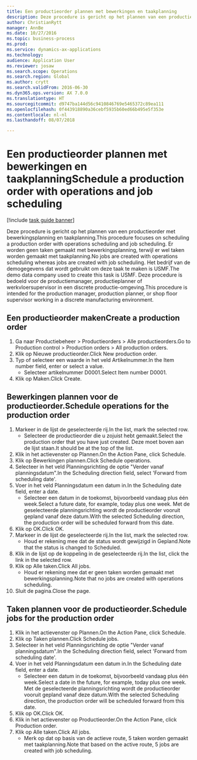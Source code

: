 ```yaml
--- 
title: Een productieorder plannen met bewerkingen en taakplanning
description: Deze procedure is gericht op het plannen van een productieorder met bewerkingsplanning en taakplanning.
author: ChristianRytt
manager: AnnBe
ms.date: 10/27/2016
ms.topic: business-process
ms.prod: 
ms.service: dynamics-ax-applications
ms.technology: 
audience: Application User
ms.reviewer: josaw
ms.search.scope: Operations
ms.search.region: Global
ms.author: crytt
ms.search.validFrom: 2016-06-30
ms.dyn365.ops.version: AX 7.0.0
ms.translationtype: HT
ms.sourcegitcommit: d9747ba144d56c9410846769e5465372c89ea111
ms.openlocfilehash: 0f443918890a36cebf5935b60ed66b495e5f353e
ms.contentlocale: nl-nl
ms.lasthandoff: 08/07/2018

---
```

# <a name="schedule-a-production-order-with-operations-and-job-scheduling"></a><span data-ttu-id="7245b-103">Een productieorder plannen met bewerkingen en taakplanning</span><span class="sxs-lookup"><span data-stu-id="7245b-103">Schedule a production order with operations and job scheduling</span></span>

[!include [task guide banner](../../includes/task-guide-banner.md)]

<span data-ttu-id="7245b-104">Deze procedure is gericht op het plannen van een productieorder met bewerkingsplanning en taakplanning.</span><span class="sxs-lookup"><span data-stu-id="7245b-104">This procedure focuses on scheduling a production order with operations scheduling and job scheduling.</span></span> <span data-ttu-id="7245b-105">Er worden geen taken gemaakt met bewerkingsplanning, terwijl er wel taken worden gemaakt met taakplanning.</span><span class="sxs-lookup"><span data-stu-id="7245b-105">No jobs are created with operations scheduling whereas jobs are created with job scheduling.</span></span> <span data-ttu-id="7245b-106">Het bedrijf van de demogegevens dat wordt gebruikt om deze taak te maken is USMF.</span><span class="sxs-lookup"><span data-stu-id="7245b-106">The demo data company used to create this task is USMF.</span></span> <span data-ttu-id="7245b-107">Deze procedure is bedoeld voor de productiemanager, productieplanner of werkvloersupervisor in een discrete productie-omgeving.</span><span class="sxs-lookup"><span data-stu-id="7245b-107">This procedure is intended for the production manager, production planner, or shop floor supervisor working in a discrete manufacturing environment.</span></span>


## <a name="create-a-production-order"></a><span data-ttu-id="7245b-108">Een productieorder maken</span><span class="sxs-lookup"><span data-stu-id="7245b-108">Create a production order</span></span>
1. <span data-ttu-id="7245b-109">Ga naar Productiebeheer > Productieorders > Alle productieorders.</span><span class="sxs-lookup"><span data-stu-id="7245b-109">Go to Production control > Production orders > All production orders.</span></span>
2. <span data-ttu-id="7245b-110">Klik op Nieuwe productieorder.</span><span class="sxs-lookup"><span data-stu-id="7245b-110">Click New production order.</span></span>
3. <span data-ttu-id="7245b-111">Typ of selecteer een waarde in het veld Artikelnummer.</span><span class="sxs-lookup"><span data-stu-id="7245b-111">In the Item number field, enter or select a value.</span></span>
    * <span data-ttu-id="7245b-112">Selecteer artikelnummer D0001.</span><span class="sxs-lookup"><span data-stu-id="7245b-112">Select Item number D0001.</span></span>  
4. <span data-ttu-id="7245b-113">Klik op Maken.</span><span class="sxs-lookup"><span data-stu-id="7245b-113">Click Create.</span></span>

## <a name="schedule-operations-for-the-production-order"></a><span data-ttu-id="7245b-114">Bewerkingen plannen voor de productieorder.</span><span class="sxs-lookup"><span data-stu-id="7245b-114">Schedule operations for the production order</span></span>
1. <span data-ttu-id="7245b-115">Markeer in de lijst de geselecteerde rij.</span><span class="sxs-lookup"><span data-stu-id="7245b-115">In the list, mark the selected row.</span></span>
    * <span data-ttu-id="7245b-116">Selecteer de productieorder die u zojuist hebt gemaakt.</span><span class="sxs-lookup"><span data-stu-id="7245b-116">Select the production order that you have just created.</span></span> <span data-ttu-id="7245b-117">Deze moet boven aan de lijst staan.</span><span class="sxs-lookup"><span data-stu-id="7245b-117">It should be at the top of the list.</span></span>      
2. <span data-ttu-id="7245b-118">Klik in het actievenster op Plannen.</span><span class="sxs-lookup"><span data-stu-id="7245b-118">On the Action Pane, click Schedule.</span></span>
3. <span data-ttu-id="7245b-119">Klik op Bewerkingen plannen.</span><span class="sxs-lookup"><span data-stu-id="7245b-119">Click Schedule operations.</span></span>
4. <span data-ttu-id="7245b-120">Selecteer in het veld Planningsrichting de optie "Verder vanaf planningsdatum".</span><span class="sxs-lookup"><span data-stu-id="7245b-120">In the Scheduling direction field, select 'Forward from scheduling date'.</span></span>
5. <span data-ttu-id="7245b-121">Voer in het veld Planningsdatum een datum in.</span><span class="sxs-lookup"><span data-stu-id="7245b-121">In the Scheduling date field, enter a date.</span></span>
    * <span data-ttu-id="7245b-122">Selecteer een datum in de toekomst, bijvoorbeeld vandaag plus één week.</span><span class="sxs-lookup"><span data-stu-id="7245b-122">Select a future date, for example, today plus one week.</span></span> <span data-ttu-id="7245b-123">Met de geselecteerde planningsrichting wordt de productieorder vooruit gepland vanaf deze datum.</span><span class="sxs-lookup"><span data-stu-id="7245b-123">With the selected Scheduling direction, the production order will be scheduled forward from this date.</span></span>  
6. <span data-ttu-id="7245b-124">Klik op OK.</span><span class="sxs-lookup"><span data-stu-id="7245b-124">Click OK.</span></span>
7. <span data-ttu-id="7245b-125">Markeer in de lijst de geselecteerde rij.</span><span class="sxs-lookup"><span data-stu-id="7245b-125">In the list, mark the selected row.</span></span>
    * <span data-ttu-id="7245b-126">Houd er rekening mee dat de status wordt gewijzigd in Gepland.</span><span class="sxs-lookup"><span data-stu-id="7245b-126">Note that the status is changed to Scheduled.</span></span>  
8. <span data-ttu-id="7245b-127">Klik in de lijst op de koppeling in de geselecteerde rij.</span><span class="sxs-lookup"><span data-stu-id="7245b-127">In the list, click the link in the selected row.</span></span>
9. <span data-ttu-id="7245b-128">Klik op Alle taken.</span><span class="sxs-lookup"><span data-stu-id="7245b-128">Click All jobs.</span></span>
    * <span data-ttu-id="7245b-129">Houd er rekening mee dat er geen taken worden gemaakt met bewerkingsplanning.</span><span class="sxs-lookup"><span data-stu-id="7245b-129">Note that no jobs are created with operations scheduling.</span></span>  
10. <span data-ttu-id="7245b-130">Sluit de pagina.</span><span class="sxs-lookup"><span data-stu-id="7245b-130">Close the page.</span></span>

## <a name="schedule-jobs-for-the-production-order"></a><span data-ttu-id="7245b-131">Taken plannen voor de productieorder.</span><span class="sxs-lookup"><span data-stu-id="7245b-131">Schedule jobs for the production order</span></span>
1. <span data-ttu-id="7245b-132">Klik in het actievenster op Plannen.</span><span class="sxs-lookup"><span data-stu-id="7245b-132">On the Action Pane, click Schedule.</span></span>
2. <span data-ttu-id="7245b-133">Klik op Taken plannen.</span><span class="sxs-lookup"><span data-stu-id="7245b-133">Click Schedule jobs.</span></span>
3. <span data-ttu-id="7245b-134">Selecteer in het veld Planningsrichting de optie "Verder vanaf planningsdatum".</span><span class="sxs-lookup"><span data-stu-id="7245b-134">In the Scheduling direction field, select 'Forward from scheduling date'.</span></span>
4. <span data-ttu-id="7245b-135">Voer in het veld Planningsdatum een datum in.</span><span class="sxs-lookup"><span data-stu-id="7245b-135">In the Scheduling date field, enter a date.</span></span>
    * <span data-ttu-id="7245b-136">Selecteer een datum in de toekomst, bijvoorbeeld vandaag plus één week.</span><span class="sxs-lookup"><span data-stu-id="7245b-136">Select a date in the future, for example, today plus one week.</span></span> <span data-ttu-id="7245b-137">Met de geselecteerde planningsrichting wordt de productieorder vooruit gepland vanaf deze datum.</span><span class="sxs-lookup"><span data-stu-id="7245b-137">With the selected Scheduling direction, the production order will be scheduled forward from this date.</span></span>  
5. <span data-ttu-id="7245b-138">Klik op OK.</span><span class="sxs-lookup"><span data-stu-id="7245b-138">Click OK.</span></span>
6. <span data-ttu-id="7245b-139">Klik in het actievenster op Productieorder.</span><span class="sxs-lookup"><span data-stu-id="7245b-139">On the Action Pane, click Production order.</span></span>
7. <span data-ttu-id="7245b-140">Klik op Alle taken.</span><span class="sxs-lookup"><span data-stu-id="7245b-140">Click All jobs.</span></span>
    * <span data-ttu-id="7245b-141">Merk op dat op basis van de actieve route, 5 taken worden gemaakt met taakplanning.</span><span class="sxs-lookup"><span data-stu-id="7245b-141">Note that based on the active route, 5 jobs are created with job scheduling.</span></span>  


